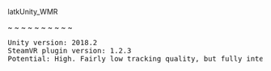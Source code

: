 latkUnity_WMR

~ ~ ~ ~ ~ ~ ~ ~ ~ ~
<pre>
Unity version: 2018.2
SteamVR plugin version: 1.2.3
Potential: High. Fairly low tracking quality, but fully interoperable with Vive.
</pre>

